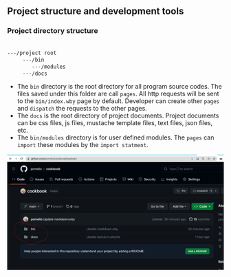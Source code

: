 ## Project structure and development tools

### Project directory structure
```

---/project root
     ---/bin
        ---/modules
     ---/docs
```


- The `bin` directory is the root directory for all program source codes. The files saved under this folder are call `pages`. All http requests will be sent to the `bin/index.wby` page by default. Developer can create other `pages` and `dispatch` the requests to the other pages.
- The `docs` is the root directory of project documents. Project documents can be css files, js files, mustache template files, text files, json files, etc.
- The `bin/modules` directory is for user defined modules. The `pages` can `import` these modules by the `import statment`.


![project file system structure](/docs/project_file_structure.png)
